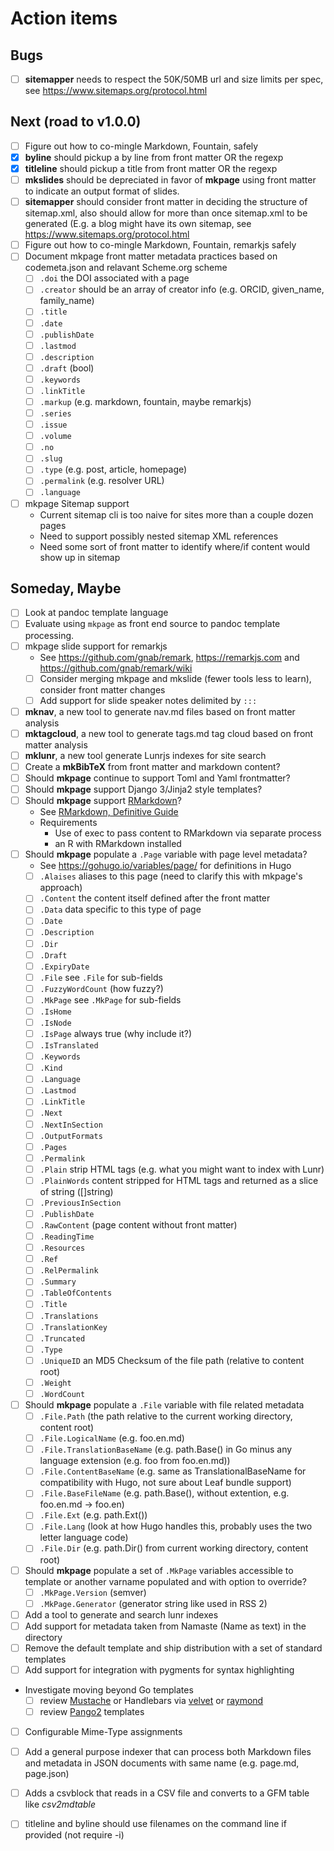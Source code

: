 
# Action items

## Bugs

+ [ ] **sitemapper** needs to respect the 50K/50MB url and size limits per spec, see https://www.sitemaps.org/protocol.html

## Next (road to v1.0.0)

+ [ ] Figure out how to co-mingle Markdown, Fountain, safely 
+ [x] **byline** should pickup a by line from front matter OR the regexp
+ [x] **titleline** should pickup a title from front matter OR the regexp
+ [ ] **mkslides** should be depreciated in favor of **mkpage** using front matter to indicate an output format of slides.
+ [ ] **sitemapper** should consider front matter in deciding the structure of sitemap.xml, also should allow for more than once sitemap.xml to be generated (E.g. a blog might have its own sitemap, see https://www.sitemaps.org/protocol.html
+ [ ] Figure out how to co-mingle Markdown, Fountain, remarkjs safely 
+ [ ] Document mkpage front matter metadata practices based on codemeta.json and relavant Scheme.org scheme
    + [ ] `.doi` the DOI associated with a page
    + [ ] `.creator` should be an array of creator info (e.g. ORCID, given_name, family_name)
    + [ ] `.title`
    + [ ] `.date`
    + [ ] `.publishDate`
    + [ ] `.lastmod`
    + [ ] `.description`
    + [ ] `.draft` (bool)
    + [ ] `.keywords`
    + [ ] `.linkTitle`
    + [ ] `.markup` (e.g. markdown, fountain, maybe remarkjs)
    + [ ] `.series`
    + [ ] `.issue`
    + [ ] `.volume`
    + [ ] `.no`
    + [ ] `.slug`
    + [ ] `.type` (e.g. post, article, homepage)
    + [ ] `.permalink`  (e.g. resolver URL)
    + [ ] `.language`
+ [ ] mkpage Sitemap support
    + Current sitemap cli is too naive for sites more than a couple dozen pages
    + Need to support possibly nested sitemap XML references
    + Need some sort of front matter to identify where/if content would show up in sitemap

## Someday, Maybe

+ [ ] Look at pandoc template language
+ [ ] Evaluate using `mkpage` as front end source to pandoc template processing.
+ [ ] mkpage slide support for remarkjs
    + See https://github.com/gnab/remark, https://remarkjs.com and https://github.com/gnab/remark/wiki
    + [ ] Consider merging mkpage and mkslide (fewer tools less to learn), consider front matter changes
    + [ ] Add support for slide speaker notes delimited by `:::`
+ [ ] **mknav**, a new tool to generate nav.md files based on front matter analysis
+ [ ] **mktagcloud**, a new tool to generate tags.md tag cloud based on front matter analysis
+ [ ] **mklunr**, a new tool generate Lunrjs indexes for site search
+ [ ] Create a **mkBibTeX** from front matter and markdown content?
+ [ ] Should **mkpage** continue to support Toml and Yaml frontmatter?
+ [ ] Should **mkpage** support Django 3/Jinja2 style templates?
+ [ ] Should **mkpage** support [RMarkdown](https://rmarkdown.rstudio.com/)?
    + See [RMarkdown, Definitive Guide](https://bookdown.org/yihui/rmarkdown/)
    + Requirements
        + Use of exec to pass content to RMarkdown via separate process
        + an R with RMarkdown installed
+ [ ] Should **mkpage** populate a `.Page` variable with page level metadata?
    + See https://gohugo.io/variables/page/ for definitions in Hugo
    + [ ] `.Alaises` aliases to this page (need to clarify this with mkpage's approach)
    + [ ] `.Content` the content itself defined after the front matter
    + [ ] `.Data` data specific to this type of page
    + [ ] `.Date` 
    + [ ] `.Description`
    + [ ] `.Dir`
    + [ ] `.Draft`
    + [ ] `.ExpiryDate`
    + [ ] `.File` see `.File` for sub-fields
    + [ ] `.FuzzyWordCount` (how fuzzy?)
    + [ ] `.MkPage` see `.MkPage` for sub-fields
    + [ ] `.IsHome`
    + [ ] `.IsNode`
    + [ ] `.IsPage` always true (why include it?)
    + [ ] `.IsTranslated` 
    + [ ] `.Keywords`
    + [ ] `.Kind`
    + [ ] `.Language`
    + [ ] `.Lastmod`
    + [ ] `.LinkTitle`
    + [ ] `.Next`
    + [ ] `.NextInSection`
    + [ ] `.OutputFormats`
    + [ ] `.Pages`
    + [ ] `.Permalink`
    + [ ] `.Plain` strip HTML tags (e.g. what you might want to index with Lunr)
    + [ ] `.PlainWords` content stripped for HTML tags and returned as a slice of string ([]string)
    + [ ] `.PreviousInSection`
    + [ ] `.PublishDate`
    + [ ] `.RawContent` (page content without front matter)
    + [ ] `.ReadingTime`
    + [ ] `.Resources`
    + [ ] `.Ref`
    + [ ] `.RelPermalink`
    + [ ] `.Summary`
    + [ ] `.TableOfContents`
    + [ ] `.Title`
    + [ ] `.Translations`
    + [ ] `.TranslationKey`
    + [ ] `.Truncated`
    + [ ] `.Type`
    + [ ] `.UniqueID` an MD5 Checksum of the file path (relative to content root)
    + [ ] `.Weight`
    + [ ] `.WordCount`
+ [ ] Should **mkpage** populate a `.File` variable with file related metadata
    + [ ] `.File.Path` (the path relative to the current working directory, content root)
    + [ ] `.File.LogicalName` (e.g. foo.en.md)
    + [ ] `.File.TranslationBaseName` (e.g. path.Base() in Go minus any language extension (e.g. foo from foo.en.md))
    + [ ] `.File.ContentBaseName` (e.g. same as TranslationalBaseName for compatibility with Hugo, not sure about Leaf bundle support)
    + [ ] `.File.BaseFileName` (e.g. path.Base(), without extention, e.g. foo.en.md -> foo.en)
    + [ ] `.File.Ext` (e.g. path.Ext())
    + [ ] `.File.Lang` (look at how Hugo handles this, probably uses the two letter language code)
    + [ ] `.File.Dir` (e.g. path.Dir() from current working directory, content root)
+ [ ] Should **mkpage** populate a set of `.MkPage` variables accessible to template or another varname populated and with option to override?
    + [ ] `.MkPage.Version` (semver)
    + [ ] `.MkPage.Generator` (generator string like used in RSS 2)
+ [ ] Add a tool to generate and search lunr indexes
+ [ ] Add support for metadata taken from Namaste (Name as text) in the directory
+ [ ] Remove the default template and ship distribution with a set of standard templates
+ [ ] Add support for integration with pygments for syntax highlighting
+ Investigate moving beyond Go templates 
    + [ ] review [Mustache](https://github.com/hoisie/mustache) or Handlebars via [velvet](https://github.com/gobuffalo/velvet) or [raymond](https://github.com/aymerick/raymond)
    + [ ] review [Pango2](https://github.com/flosch/pongo2) templates
+ [ ] Configurable Mime-Type assignments
+ [ ] Add a general purpose indexer that can process both Markdown files and metadata in JSON documents with same name (e.g. page.md, page.json)
+ [ ] Adds a csvblock that reads in a CSV file and converts to a GFM table like _csv2mdtable_
+ [ ] titleline and byline should use filenames on the command line if provided (not require -i)

